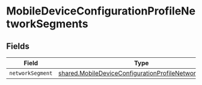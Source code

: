 # MobileDeviceConfigurationProfileNetworkSegments


## Fields

| Field                                                                                                                          | Type                                                                                                                           | Required                                                                                                                       | Description                                                                                                                    |
| ------------------------------------------------------------------------------------------------------------------------------ | ------------------------------------------------------------------------------------------------------------------------------ | ------------------------------------------------------------------------------------------------------------------------------ | ------------------------------------------------------------------------------------------------------------------------------ |
| `networkSegment`                                                                                                               | [shared.MobileDeviceConfigurationProfileNetworkSegment](../../models/shared/mobiledeviceconfigurationprofilenetworksegment.md) | :heavy_minus_sign:                                                                                                             | N/A                                                                                                                            |